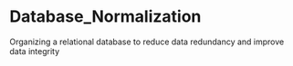 # Database_Normalization
Organizing a relational database to reduce data redundancy and improve data integrity

